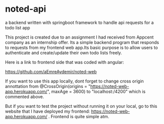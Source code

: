 # noted-api
a backend written with springboot framework to handle api requests for a todo list app

This project is created due to an assignment I had received from Appcent company as an internship offer.
Its a simple backend program that responds to requests from my frontend web app.Its basic purpose is to allow users to
authenticate and create/update their own todo lists freely.

Here is a link to frontend side that was coded with angular:

https://github.com/aEmreAydemir/noted-web

If you want to use this app locally, dont forget to change cross origin annottation from 
@CrossOrigin(origins = "https://noted-web-app.herokuapp.com/", maxAge = 3600) to "localhost:/4200"
which is commented above.

But if you want to test the project without running it on your local, go to this website that I have deployed my frontend:
https://noted-web-app.herokuapp.com/ . Frontend is quite simple atm.
